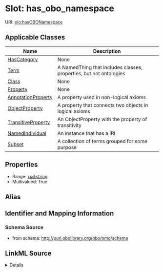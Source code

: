 # Slot: has_obo_namespace

URI: [oio:hasOBONamespace](http://www.geneontology.org/formats/oboInOwl#hasOBONamespace)



<!-- no inheritance hierarchy -->




## Applicable Classes

| Name | Description |
| --- | --- |
[HasCategory](HasCategory.md) | None
[Term](Term.md) | A NamedThing that includes classes, properties, but not ontologies
[Class](Class.md) | None
[Property](Property.md) | None
[AnnotationProperty](AnnotationProperty.md) | A property used in non-logical axioms
[ObjectProperty](ObjectProperty.md) | A property that connects two objects in logical axioms
[TransitiveProperty](TransitiveProperty.md) | An ObjectProperty with the property of transitivity
[NamedIndividual](NamedIndividual.md) | An instance that has a IRI
[Subset](Subset.md) | A collection of terms grouped for some purpose






## Properties

* Range: [xsd:string](http://www.w3.org/2001/XMLSchema#string)
* Multivalued: True







## Alias




## Identifier and Mapping Information







### Schema Source


* from schema: http://purl.obolibrary.org/obo/omo/schema




## LinkML Source

<details>
```yaml
name: has_obo_namespace
from_schema: http://purl.obolibrary.org/obo/omo/schema
rank: 1000
slot_uri: oio:hasOBONamespace
multivalued: true
alias: has_obo_namespace
domain_of:
- HasCategory
range: string

```
</details>